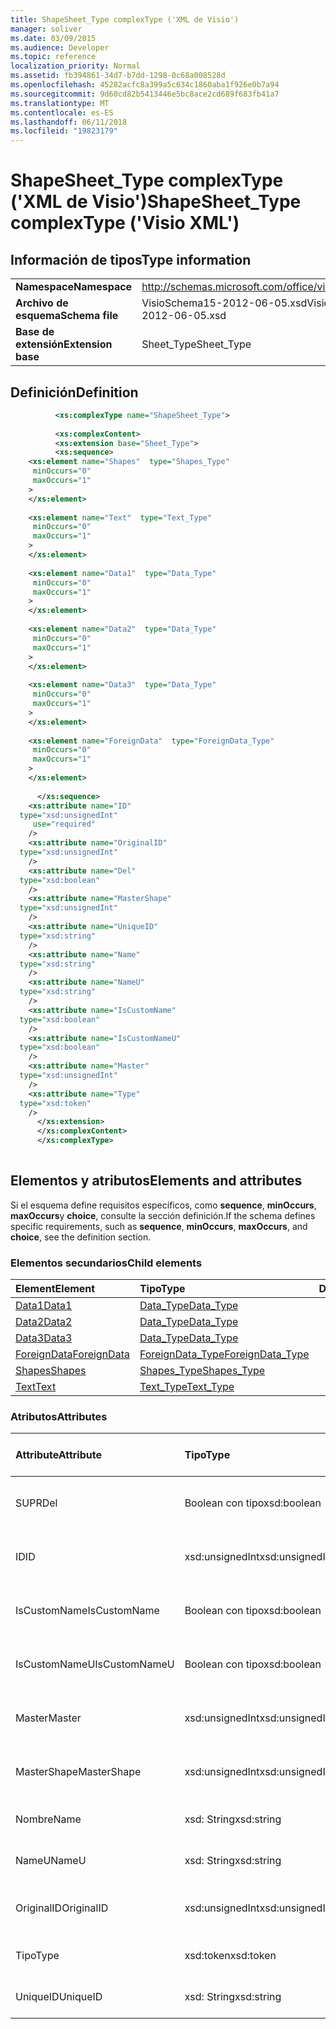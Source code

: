 ```yaml
---
title: ShapeSheet_Type complexType ('XML de Visio')
manager: soliver
ms.date: 03/09/2015
ms.audience: Developer
ms.topic: reference
localization_priority: Normal
ms.assetid: fb394861-34d7-b7dd-1298-0c68a008528d
ms.openlocfilehash: 45282acfc8a399a5c634c1860aba1f926e0b7a94
ms.sourcegitcommit: 9d60cd82b5413446e5bc8ace2cd689f683fb41a7
ms.translationtype: MT
ms.contentlocale: es-ES
ms.lasthandoff: 06/11/2018
ms.locfileid: "19823179"
---
```

# <a name="shapesheettype-complextype-visio-xml"></a><span data-ttu-id="0e2be-102">ShapeSheet_Type complexType ('XML de Visio')</span><span class="sxs-lookup"><span data-stu-id="0e2be-102">ShapeSheet_Type complexType ('Visio XML')</span></span>

## <a name="type-information"></a><span data-ttu-id="0e2be-103">Información de tipos</span><span class="sxs-lookup"><span data-stu-id="0e2be-103">Type information</span></span>

|||
|:-----|:-----|
|<span data-ttu-id="0e2be-104">**Namespace**</span><span class="sxs-lookup"><span data-stu-id="0e2be-104">**Namespace**</span></span> <br/> |http://schemas.microsoft.com/office/visio/2011/1/core  <br/> |
|<span data-ttu-id="0e2be-105">**Archivo de esquema**</span><span class="sxs-lookup"><span data-stu-id="0e2be-105">**Schema file**</span></span> <br/> |<span data-ttu-id="0e2be-106">VisioSchema15-2012-06-05.xsd</span><span class="sxs-lookup"><span data-stu-id="0e2be-106">VisioSchema15-2012-06-05.xsd</span></span>  <br/> |
|<span data-ttu-id="0e2be-107">**Base de extensión**</span><span class="sxs-lookup"><span data-stu-id="0e2be-107">**Extension base**</span></span> <br/> |<span data-ttu-id="0e2be-108">Sheet_Type</span><span class="sxs-lookup"><span data-stu-id="0e2be-108">Sheet_Type</span></span>  <br/> |
   
## <a name="definition"></a><span data-ttu-id="0e2be-109">Definición</span><span class="sxs-lookup"><span data-stu-id="0e2be-109">Definition</span></span>

```XML
          <xs:complexType name="ShapeSheet_Type">
          
          <xs:complexContent>
          <xs:extension base="Sheet_Type">
          <xs:sequence>
    <xs:element name="Shapes"  type="Shapes_Type"
     minOccurs="0"
     maxOccurs="1"
    >
    </xs:element>
    
    <xs:element name="Text"  type="Text_Type"
     minOccurs="0"
     maxOccurs="1"
    >
    </xs:element>
    
    <xs:element name="Data1"  type="Data_Type"
     minOccurs="0"
     maxOccurs="1"
    >
    </xs:element>
    
    <xs:element name="Data2"  type="Data_Type"
     minOccurs="0"
     maxOccurs="1"
    >
    </xs:element>
    
    <xs:element name="Data3"  type="Data_Type"
     minOccurs="0"
     maxOccurs="1"
    >
    </xs:element>
    
    <xs:element name="ForeignData"  type="ForeignData_Type"
     minOccurs="0"
     maxOccurs="1"
    >
    </xs:element>
    
      </xs:sequence>
    <xs:attribute name="ID"
  type="xsd:unsignedInt"
     use="required"
    />
    <xs:attribute name="OriginalID"
  type="xsd:unsignedInt"
    />
    <xs:attribute name="Del"
  type="xsd:boolean"
    />
    <xs:attribute name="MasterShape"
  type="xsd:unsignedInt"
    />
    <xs:attribute name="UniqueID"
  type="xsd:string"
    />
    <xs:attribute name="Name"
  type="xsd:string"
    />
    <xs:attribute name="NameU"
  type="xsd:string"
    />
    <xs:attribute name="IsCustomName"
  type="xsd:boolean"
    />
    <xs:attribute name="IsCustomNameU"
  type="xsd:boolean"
    />
    <xs:attribute name="Master"
  type="xsd:unsignedInt"
    />
    <xs:attribute name="Type"
  type="xsd:token"
    />
      </xs:extension>
      </xs:complexContent>
      </xs:complexType>
      
```

## <a name="elements-and-attributes"></a><span data-ttu-id="0e2be-110">Elementos y atributos</span><span class="sxs-lookup"><span data-stu-id="0e2be-110">Elements and attributes</span></span>

<span data-ttu-id="0e2be-111">Si el esquema define requisitos específicos, como **sequence**, **minOccurs**, **maxOccurs**y **choice**, consulte la sección definición.</span><span class="sxs-lookup"><span data-stu-id="0e2be-111">If the schema defines specific requirements, such as **sequence**, **minOccurs**, **maxOccurs**, and **choice**, see the definition section.</span></span> 
  
### <a name="child-elements"></a><span data-ttu-id="0e2be-112">Elementos secundarios</span><span class="sxs-lookup"><span data-stu-id="0e2be-112">Child elements</span></span>

|<span data-ttu-id="0e2be-113">**Element**</span><span class="sxs-lookup"><span data-stu-id="0e2be-113">**Element**</span></span>|<span data-ttu-id="0e2be-114">**Tipo**</span><span class="sxs-lookup"><span data-stu-id="0e2be-114">**Type**</span></span>|<span data-ttu-id="0e2be-115">**Descripción**</span><span class="sxs-lookup"><span data-stu-id="0e2be-115">**Description**</span></span>|
|:-----|:-----|:-----|
|[<span data-ttu-id="0e2be-116">Data1</span><span class="sxs-lookup"><span data-stu-id="0e2be-116">Data1</span></span>](data1-element-shapesheet_type-complextypevisio-xml.md) <br/> |[<span data-ttu-id="0e2be-117">Data_Type</span><span class="sxs-lookup"><span data-stu-id="0e2be-117">Data_Type</span></span>](data_type-complextypevisio-xml.md) <br/> ||
|[<span data-ttu-id="0e2be-118">Data2</span><span class="sxs-lookup"><span data-stu-id="0e2be-118">Data2</span></span>](data2-element-shapesheet_type-complextypevisio-xml.md) <br/> |[<span data-ttu-id="0e2be-119">Data_Type</span><span class="sxs-lookup"><span data-stu-id="0e2be-119">Data_Type</span></span>](data_type-complextypevisio-xml.md) <br/> ||
|[<span data-ttu-id="0e2be-120">Data3</span><span class="sxs-lookup"><span data-stu-id="0e2be-120">Data3</span></span>](data3-element-shapesheet_type-complextypevisio-xml.md) <br/> |[<span data-ttu-id="0e2be-121">Data_Type</span><span class="sxs-lookup"><span data-stu-id="0e2be-121">Data_Type</span></span>](data_type-complextypevisio-xml.md) <br/> ||
|[<span data-ttu-id="0e2be-122">ForeignData</span><span class="sxs-lookup"><span data-stu-id="0e2be-122">ForeignData</span></span>](foreigndata-element-shapesheet_type-complextypevisio-xml.md) <br/> |[<span data-ttu-id="0e2be-123">ForeignData_Type</span><span class="sxs-lookup"><span data-stu-id="0e2be-123">ForeignData_Type</span></span>](foreigndata_type-complextypevisio-xml.md) <br/> ||
|[<span data-ttu-id="0e2be-124">Shapes</span><span class="sxs-lookup"><span data-stu-id="0e2be-124">Shapes</span></span>](shapes-element-shapesheet_type-complextypevisio-xml.md) <br/> |[<span data-ttu-id="0e2be-125">Shapes_Type</span><span class="sxs-lookup"><span data-stu-id="0e2be-125">Shapes_Type</span></span>](shapes_type-complextypevisio-xml.md) <br/> ||
|[<span data-ttu-id="0e2be-126">Text</span><span class="sxs-lookup"><span data-stu-id="0e2be-126">Text</span></span>](text-element-shapesheet_type-complextypevisio-xml.md) <br/> |[<span data-ttu-id="0e2be-127">Text_Type</span><span class="sxs-lookup"><span data-stu-id="0e2be-127">Text_Type</span></span>](text_type-complextypevisio-xml.md) <br/> ||
   
### <a name="attributes"></a><span data-ttu-id="0e2be-128">Atributos</span><span class="sxs-lookup"><span data-stu-id="0e2be-128">Attributes</span></span>

|<span data-ttu-id="0e2be-129">**Attribute**</span><span class="sxs-lookup"><span data-stu-id="0e2be-129">**Attribute**</span></span>|<span data-ttu-id="0e2be-130">**Tipo**</span><span class="sxs-lookup"><span data-stu-id="0e2be-130">**Type**</span></span>|<span data-ttu-id="0e2be-131">**Obligatorio**</span><span class="sxs-lookup"><span data-stu-id="0e2be-131">**Required**</span></span>|<span data-ttu-id="0e2be-132">**Descripción**</span><span class="sxs-lookup"><span data-stu-id="0e2be-132">**Description**</span></span>|<span data-ttu-id="0e2be-133">**Valores posibles**</span><span class="sxs-lookup"><span data-stu-id="0e2be-133">**Possible values**</span></span>|
|:-----|:-----|:-----|:-----|:-----|
|<span data-ttu-id="0e2be-134">SUPR</span><span class="sxs-lookup"><span data-stu-id="0e2be-134">Del</span></span>  <br/> |<span data-ttu-id="0e2be-135">Boolean con tipo</span><span class="sxs-lookup"><span data-stu-id="0e2be-135">xsd:boolean</span></span>  <br/> |<span data-ttu-id="0e2be-136">opcional</span><span class="sxs-lookup"><span data-stu-id="0e2be-136">optional</span></span>  <br/> ||<span data-ttu-id="0e2be-137">Valores del tipo Boolean con tipo.</span><span class="sxs-lookup"><span data-stu-id="0e2be-137">Values of the xsd:boolean type.</span></span>  <br/> |
|<span data-ttu-id="0e2be-138">ID</span><span class="sxs-lookup"><span data-stu-id="0e2be-138">ID</span></span>  <br/> |<span data-ttu-id="0e2be-139">xsd:unsignedInt</span><span class="sxs-lookup"><span data-stu-id="0e2be-139">xsd:unsignedInt</span></span>  <br/> |<span data-ttu-id="0e2be-140">necesario</span><span class="sxs-lookup"><span data-stu-id="0e2be-140">required</span></span>  <br/> ||<span data-ttu-id="0e2be-141">Valores del tipo xsd:unsignedInt.</span><span class="sxs-lookup"><span data-stu-id="0e2be-141">Values of the xsd:unsignedInt type.</span></span>  <br/> |
|<span data-ttu-id="0e2be-142">IsCustomName</span><span class="sxs-lookup"><span data-stu-id="0e2be-142">IsCustomName</span></span>  <br/> |<span data-ttu-id="0e2be-143">Boolean con tipo</span><span class="sxs-lookup"><span data-stu-id="0e2be-143">xsd:boolean</span></span>  <br/> |<span data-ttu-id="0e2be-144">opcional</span><span class="sxs-lookup"><span data-stu-id="0e2be-144">optional</span></span>  <br/> ||<span data-ttu-id="0e2be-145">Valores del tipo Boolean con tipo.</span><span class="sxs-lookup"><span data-stu-id="0e2be-145">Values of the xsd:boolean type.</span></span>  <br/> |
|<span data-ttu-id="0e2be-146">IsCustomNameU</span><span class="sxs-lookup"><span data-stu-id="0e2be-146">IsCustomNameU</span></span>  <br/> |<span data-ttu-id="0e2be-147">Boolean con tipo</span><span class="sxs-lookup"><span data-stu-id="0e2be-147">xsd:boolean</span></span>  <br/> |<span data-ttu-id="0e2be-148">opcional</span><span class="sxs-lookup"><span data-stu-id="0e2be-148">optional</span></span>  <br/> ||<span data-ttu-id="0e2be-149">Valores del tipo Boolean con tipo.</span><span class="sxs-lookup"><span data-stu-id="0e2be-149">Values of the xsd:boolean type.</span></span>  <br/> |
|<span data-ttu-id="0e2be-150">Master</span><span class="sxs-lookup"><span data-stu-id="0e2be-150">Master</span></span>  <br/> |<span data-ttu-id="0e2be-151">xsd:unsignedInt</span><span class="sxs-lookup"><span data-stu-id="0e2be-151">xsd:unsignedInt</span></span>  <br/> |<span data-ttu-id="0e2be-152">opcional</span><span class="sxs-lookup"><span data-stu-id="0e2be-152">optional</span></span>  <br/> ||<span data-ttu-id="0e2be-153">Valores del tipo xsd:unsignedInt.</span><span class="sxs-lookup"><span data-stu-id="0e2be-153">Values of the xsd:unsignedInt type.</span></span>  <br/> |
|<span data-ttu-id="0e2be-154">MasterShape</span><span class="sxs-lookup"><span data-stu-id="0e2be-154">MasterShape</span></span>  <br/> |<span data-ttu-id="0e2be-155">xsd:unsignedInt</span><span class="sxs-lookup"><span data-stu-id="0e2be-155">xsd:unsignedInt</span></span>  <br/> |<span data-ttu-id="0e2be-156">opcional</span><span class="sxs-lookup"><span data-stu-id="0e2be-156">optional</span></span>  <br/> ||<span data-ttu-id="0e2be-157">Valores del tipo xsd:unsignedInt.</span><span class="sxs-lookup"><span data-stu-id="0e2be-157">Values of the xsd:unsignedInt type.</span></span>  <br/> |
|<span data-ttu-id="0e2be-158">Nombre</span><span class="sxs-lookup"><span data-stu-id="0e2be-158">Name</span></span>  <br/> |<span data-ttu-id="0e2be-159">xsd: String</span><span class="sxs-lookup"><span data-stu-id="0e2be-159">xsd:string</span></span>  <br/> |<span data-ttu-id="0e2be-160">opcional</span><span class="sxs-lookup"><span data-stu-id="0e2be-160">optional</span></span>  <br/> ||<span data-ttu-id="0e2be-161">Valores del tipo XSD: String.</span><span class="sxs-lookup"><span data-stu-id="0e2be-161">Values of the xsd:string type.</span></span>  <br/> |
|<span data-ttu-id="0e2be-162">NameU</span><span class="sxs-lookup"><span data-stu-id="0e2be-162">NameU</span></span>  <br/> |<span data-ttu-id="0e2be-163">xsd: String</span><span class="sxs-lookup"><span data-stu-id="0e2be-163">xsd:string</span></span>  <br/> |<span data-ttu-id="0e2be-164">opcional</span><span class="sxs-lookup"><span data-stu-id="0e2be-164">optional</span></span>  <br/> ||<span data-ttu-id="0e2be-165">Valores del tipo XSD: String.</span><span class="sxs-lookup"><span data-stu-id="0e2be-165">Values of the xsd:string type.</span></span>  <br/> |
|<span data-ttu-id="0e2be-166">OriginalID</span><span class="sxs-lookup"><span data-stu-id="0e2be-166">OriginalID</span></span>  <br/> |<span data-ttu-id="0e2be-167">xsd:unsignedInt</span><span class="sxs-lookup"><span data-stu-id="0e2be-167">xsd:unsignedInt</span></span>  <br/> |<span data-ttu-id="0e2be-168">opcional</span><span class="sxs-lookup"><span data-stu-id="0e2be-168">optional</span></span>  <br/> ||<span data-ttu-id="0e2be-169">Valores del tipo xsd:unsignedInt.</span><span class="sxs-lookup"><span data-stu-id="0e2be-169">Values of the xsd:unsignedInt type.</span></span>  <br/> |
|<span data-ttu-id="0e2be-170">Tipo</span><span class="sxs-lookup"><span data-stu-id="0e2be-170">Type</span></span>  <br/> |<span data-ttu-id="0e2be-171">xsd:token</span><span class="sxs-lookup"><span data-stu-id="0e2be-171">xsd:token</span></span>  <br/> |<span data-ttu-id="0e2be-172">opcional</span><span class="sxs-lookup"><span data-stu-id="0e2be-172">optional</span></span>  <br/> ||<span data-ttu-id="0e2be-173">Valores del tipo xsd:token.</span><span class="sxs-lookup"><span data-stu-id="0e2be-173">Values of the xsd:token type.</span></span>  <br/> |
|<span data-ttu-id="0e2be-174">UniqueID</span><span class="sxs-lookup"><span data-stu-id="0e2be-174">UniqueID</span></span>  <br/> |<span data-ttu-id="0e2be-175">xsd: String</span><span class="sxs-lookup"><span data-stu-id="0e2be-175">xsd:string</span></span>  <br/> |<span data-ttu-id="0e2be-176">opcional</span><span class="sxs-lookup"><span data-stu-id="0e2be-176">optional</span></span>  <br/> ||<span data-ttu-id="0e2be-177">Valores del tipo XSD: String.</span><span class="sxs-lookup"><span data-stu-id="0e2be-177">Values of the xsd:string type.</span></span>  <br/> |
   

